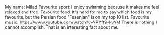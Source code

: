My name: Milad
Favourite sport:
I enjoy swimming because it makes me feel relaxed and free.
Favourite food:
It's hard for me to say which food is my favourite, but the Persian food "Fesenjan" is on my top 10 list.
Favourite music:
https://www.youtube.com/watch?v=VPYftS-kvYM
There is nothing I cannot accomplish. That is an interesting fact about me. 
